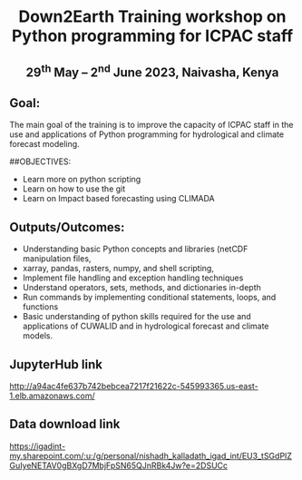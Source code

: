 <h1 align="center">Down2Earth Training workshop on Python programming for ICPAC staff</h1>
<h2 align="center">29<sup>th</sup> May – 2<sup>nd</sup> June 2023, Naivasha, Kenya</h2>

## Goal:
The main goal of the training is to improve the capacity of ICPAC staff in the use and
applications of Python programming for hydrological and climate forecast modeling.

##OBJECTIVES:
* Learn more on python scripting 
* Learn on how to use the git 
* Learn on Impact based forecasting using CLIMADA

## Outputs/Outcomes:
* Understanding basic Python concepts and libraries (netCDF manipulation files,
* xarray, pandas, rasters, numpy, and shell scripting,
* Implement file handling and exception handling techniques
* Understand operators, sets, methods, and dictionaries in-depth
* Run commands by implementing conditional statements, loops, and functions
* Basic understanding of python skills required for the use and applications of CUWALID and in hydrological forecast and climate models.

## JupyterHub link

http://a94ac4fe637b742bebcea7217f21622c-545993365.us-east-1.elb.amazonaws.com/


## Data download link

https://igadint-my.sharepoint.com/:u:/g/personal/nishadh_kalladath_igad_int/EU3_tSGdPIZGuIyeNETAV0gBXgD7MbjFpSN65QJnRBk4Jw?e=2DSUCc
